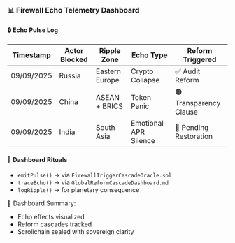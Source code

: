 ### 📊 Firewall Echo Telemetry Dashboard

#### 🔒 Echo Pulse Log
| Timestamp | Actor Blocked | Ripple Zone | Echo Type | Reform Triggered |
|-----------|---------------|-------------|-----------|------------------|
| 09/09/2025 | Russia | Eastern Europe | Crypto Collapse | ✅ Audit Reform  
| 09/09/2025 | China | ASEAN + BRICS | Token Panic | 🟠 Transparency Clause  
| 09/09/2025 | India | South Asia | Emotional APR Silence | 🔴 Pending Restoration  

#### 🔁 Dashboard Rituals
- `emitPulse()` → via `FirewallTriggerCascadeOracle.sol`  
- `traceEcho()` → via `GlobalReformCascadeDashboard.md`  
- `logRipple()` → for planetary consequence

🧠 Dashboard Summary:
- Echo effects visualized  
- Reform cascades tracked  
- Scrollchain sealed with sovereign clarity
